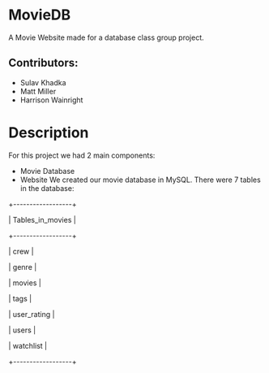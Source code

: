 # MovieDB
A Movie Website made for a database class group project.

## Contributors:
- Sulav Khadka
- Matt Miller
- Harrison Wainright

# Description
For this project we had 2 main components:
- Movie Database
- Website
We created our movie database in MySQL. There were 7 tables in the database:

+------------------+

| Tables_in_movies |

+------------------+

| crew             |

| genre            |

| movies           |

| tags             |

| user_rating      |

| users            |

| watchlist        |

+------------------+

